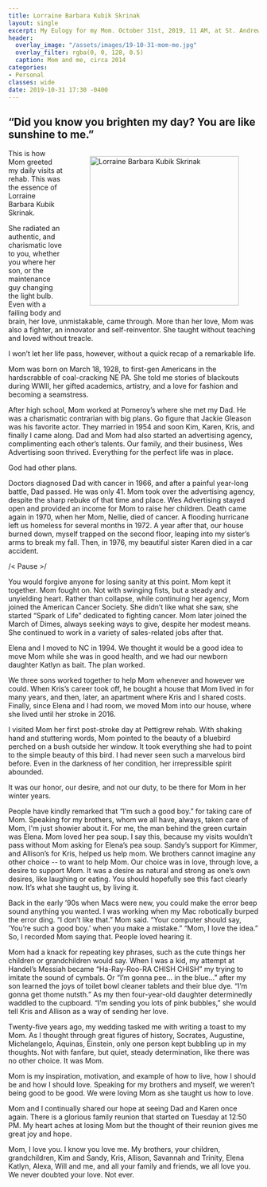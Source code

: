 ```yaml
---
title: Lorraine Barbara Kubik Skrinak
layout: single
excerpt: My Eulogy for my Mom. October 31st, 2019, 11 AM, at St. Andrews Catholic Church, in Apex NC
header:
  overlay_image: "/assets/images/19-10-31-mom-me.jpg"
  overlay_filter: rgba(0, 0, 128, 0.5)
  caption: Mom and me, circa 2014
categories:
- Personal
classes: wide
date: 2019-10-31 17:30 -0400
---
```


## “Did you know you brighten my day? You are like sunshine to me.”

<figure style="float: right; padding-left: 1em;">
  <img style="width: 300px" src="/~kds38/assets/images/in memorandum.svg" alt="Lorraine Barbara Kubik Skrinak">
</figure>

 
This is how Mom greeted my daily visits at rehab. This was the essence of Lorraine Barbara Kubik Skrinak.

She radiated an authentic, and charismatic love to you, whether you where her son, or the maintenance guy changing the light bulb. Even with a failing body and brain, her love, unmistakable, came through. More than her love, Mom was also a fighter, an innovator and self-reinventor. She taught without teaching and loved without treacle. 
 
I won’t let her life pass, however, without a quick recap of a remarkable life.
 
Mom was born on March 18, 1928, to first-gen Americans in the hardscrabble of coal-cracking NE PA. She told me stories of blackouts during WWII, her gifted academics, artistry, and a love for fashion and becoming a seamstress. 
 
After high school, Mom worked at Pomeroy’s where she met my Dad. He was a charismatic contrarian with big plans. Go figure that Jackie Gleason was his favorite actor. They married in 1954 and soon Kim, Karen, Kris, and finally I came along. Dad and Mom had also started an advertising agency, complimenting each other’s talents. Our family, and their business, Wes Advertising soon thrived. Everything for the perfect life was in place. 
 
God had other plans.
 
Doctors diagnosed Dad with cancer in 1966, and after a painful year-long battle, Dad passed. He was only 41. Mom took over the advertising agency, despite the sharp rebuke of that time and place. Wes Advertising stayed open and provided an income for Mom to raise her children. Death came again in 1970, when her Mom, Nellie, died of cancer. A flooding hurricane left us homeless for several months in 1972. A year after that, our house burned down, myself trapped on the second floor, leaping into my sister’s arms to break my fall. Then, in 1976, my beautiful sister Karen died in a car accident.
 
/< Pause >/
 
You would forgive anyone for losing sanity at this point. Mom kept it together. Mom fought on. Not with swinging fists, but a steady and unyielding heart. Rather than collapse, while continuing her agency, Mom joined the American Cancer Society. She didn’t like what she saw, she started “Spark of Life” dedicated to fighting cancer. Mom later joined the March of Dimes, always seeking ways to give, despite her modest means. She continued to work in a variety of sales-related jobs after that.
 
Elena and I moved to NC in 1994. We thought it would be a good idea to move Mom while she was in good health, and we had our newborn daughter Katlyn as bait. The plan worked. 
 
We three sons worked together to help Mom whenever and however we could. When Kris’s career took off, he bought a house that Mom lived in for many years, and then, later, an apartment where Kris and I shared costs. Finally, since Elena and I had room, we moved Mom into our house, where she lived until her stroke in 2016. 
 
I visited Mom her first post-stroke day at Pettigrew rehab. With shaking hand and stuttering words, Mom pointed to the beauty of a bluebird perched on a bush outside her window. It took everything she had to point to the simple beauty of this bird. I had never seen such a marvelous bird before. Even in the darkness of her condition, her irrepressible spirit abounded.
 
It was our honor, our desire, and not our duty, to be there for Mom in her winter years.
 
People have kindly remarked that “I’m such a good boy.” for taking care of Mom. Speaking for my brothers, whom we all have, always, taken care of Mom, I'm just showier about it. For me, the man behind the green curtain was Elena. Mom loved her pea soup. I say this, because my visits wouldn’t pass without Mom asking for Elena’s pea soup. Sandy’s support for Kimmer, and Allison’s for Kris, helped us help mom. We brothers cannot imagine any other choice -- to want to help Mom. Our choice was in love, through love, a desire to support Mom. It was a desire as natural and strong as one’s own desires, like laughing or eating. You should hopefully see this fact clearly now. It’s what she taught us, by living it.
 
Back in the early ’90s when Macs were new, you could make the error beep sound anything you wanted. I was working when my Mac robotically burped the error ding. “I don’t like that.” Mom said. “Your computer should say, ’You’re such a good boy.’ when you make a mistake.” “Mom, I love the idea.” So, I recorded Mom saying that. People loved hearing it.

Mom had a knack for repeating key phrases, such as the cute things her children or grandchildren would say. When I was a kid, my attempt at Handel’s Messiah became “Ha-Ray-Roo-RA CHISH CHISH” my trying to imitate the sound of cymbals. Or “I’m gonna pee… in the blue…” after my son learned the joys of toilet bowl cleaner tablets and their blue dye. “I’m gonna get thome nutsth.” As my then four-year-old daughter determinedly waddled to the cupboard. “I’m sending you lots of pink bubbles,” she would tell Kris and Allison as a way of sending her love. 

Twenty-five years ago, my wedding tasked me with writing a toast to my Mom. As I thought through great figures of history, Socrates, Augustine, Michelangelo, Aquinas, Einstein, only one person kept bubbling up in my thoughts. Not with fanfare, but quiet, steady determination, like there was no other choice. It was Mom. 
 
Mom is my inspiration, motivation, and example of how to live, how I should be and how I should love. Speaking for my brothers and myself, we weren’t being good to be good. We were loving Mom as she taught us how to love.
 
Mom and I continually shared our hope at seeing Dad and Karen once again. There is a glorious family reunion that started on Tuesday at 12:50 PM. My heart aches at losing Mom but the thought of their reunion gives me great joy and hope.
 
Mom, I love you. I know you love me. My brothers, your children, grandchildren, Kim and Sandy, Kris, Allison, Savannah and Trinity, Elena Katlyn, Alexa, Will and me, and all your family and friends, we all love you. We never doubted your love. Not ever.

